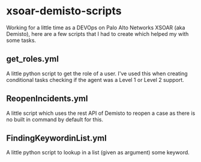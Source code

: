 # xsoar-demisto-scripts

Working for a little time as a DEVOps on Palo Alto Networks XSOAR (aka Demisto), here are a few scripts that I had to create which helped my with some tasks.

## get_roles.yml
A little python script to get the role of a user. I've used this when creating conditional tasks checking if the agent was a Level 1 or Level 2 support.


## ReopenIncidents.yml
A little script which uses the rest API of Demisto to reopen a case as there is no built in command by default for this.

## FindingKeywordinList.yml
A little python script to lookup in a list (given as argument) some keyword. 




